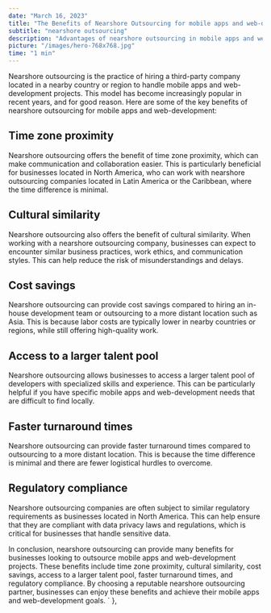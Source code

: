 ```yaml
---
date: "March 16, 2023"
title: "The Benefits of Nearshore Outsourcing for mobile apps and web-development"
subtitle: "nearshore outsourcing"
description: "Advantages of nearshore outsourcing in mobile apps and web-development."
picture: "/images/hero-768x768.jpg"
time: "1 min"
---
```

Nearshore outsourcing is the practice of hiring a third-party company located in a nearby country or region to handle mobile apps and web-development projects. This model has become increasingly popular in recent years, and for good reason. Here are some of the key benefits of nearshore outsourcing for mobile apps and web-development:

## Time zone proximity
Nearshore outsourcing offers the benefit of time zone proximity, which can make communication and collaboration easier. This is particularly beneficial for businesses located in North America, who can work with nearshore outsourcing companies located in Latin America or the Caribbean, where the time difference is minimal.

## Cultural similarity
Nearshore outsourcing also offers the benefit of cultural similarity. When working with a nearshore outsourcing company, businesses can expect to encounter similar business practices, work ethics, and communication styles. This can help reduce the risk of misunderstandings and delays.

## Cost savings
Nearshore outsourcing can provide cost savings compared to hiring an in-house development team or outsourcing to a more distant location such as Asia. This is because labor costs are typically lower in nearby countries or regions, while still offering high-quality work.

## Access to a larger talent pool
Nearshore outsourcing allows businesses to access a larger talent pool of developers with specialized skills and experience. This can be particularly helpful if you have specific mobile apps and web-development needs that are difficult to find locally.

## Faster turnaround times
Nearshore outsourcing can provide faster turnaround times compared to outsourcing to a more distant location. This is because the time difference is minimal and there are fewer logistical hurdles to overcome.

## Regulatory compliance
Nearshore outsourcing companies are often subject to similar regulatory requirements as businesses located in North America. This can help ensure that they are compliant with data privacy laws and regulations, which is critical for businesses that handle sensitive data.

In conclusion, nearshore outsourcing can provide many benefits for businesses looking to outsource mobile apps and web-development projects. These benefits include time zone proximity, cultural similarity, cost savings, access to a larger talent pool, faster turnaround times, and regulatory compliance. By choosing a reputable nearshore outsourcing partner, businesses can enjoy these benefits and achieve their mobile apps and web-development goals.
`
    },